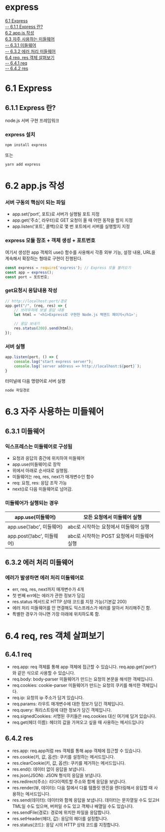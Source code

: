 # express  
[6.1 Express](#61-express)  
[-- 6.1.1 Express 란?](#611-express-란)  
[6.2 app.js 작성](#62-appjs-작성)  
[6.3 자주 사용하는 미들웨어](#63-자주-사용하는-미들웨어)  
[-- 6.3.1 미들웨어](#631-미들웨어)  
[-- 6.3.2 에러 처리 미들웨어](#632-에러-처리-미들웨어)  
[6.4 req, res 객체 살펴보기](#64-req-res-객체-살펴보기)  
[-- 6.4.1 req](#641-req)  
[-- 6.4.2 res](#642-res)  


# 6.1 **Express**

## 6.1.1 Express 란?

node.js 서버 구현 프레임워크  

### express 설치

```bash
npm install express
```

또는

```bash
yarn add express
```

# 6.2 app.js 작성

### 서버 구동의 핵심이 되는 파일

- app.set(‘port’, 포트)로 서버가 실행될 포트 지정
- app.get(‘주소’, 라우터)로 GET 요청이 올 때 어떤 동작을 할지 지정
- app.listen(‘포트’, 콜백)으로 몇 번 포트에서 서버를 실행할지 지정

### express 모듈 참조 + 객체 생성 + 포트번호

여기서 생성한 app 객체의 use() 함수를 사용해서
각종 외부 기능, 설정 내용, URL을 계속해서 확장하는 형태로 구현이 진행된다.

```jsx
const express = require('express'); // Express 모듈 불러오기
const app = express();
const port = 포트번호;
```

### get요청시 응답내용 작성

```jsx
// http://localhost:port/경로
app.get("/", (req, res) => {
	// 브라우저에 보낼 응답 내용
	let html = '<h1>Express로 구현한 Node.js 백엔드 페이지</h1>';

	// 응답 보내기
	res.status(200).send(html);
});
```

### 서버 실행

```jsx
app.listen(port, () => {
	console.log("start express server");
	console.log(`server address => http://localhost:${port}`);
}
```

터미널에 다음 명령어로 서버 실행

```bash
node 파일경로
```

# 6.3 자주 사용하는 미들웨어

## 6.3.1 미들웨어

### 익스프레스는 미들웨어로 구성됨

- 요청과 응답의 중간에 위치하여 미들웨어
- app.use(미들웨어)로 장착
- 위에서 아래로 순서대로 실행됨.
- 미들웨어는 req, res, next가 매개변수인 함수
- req: 요청, res: 응답 조작 가능
- next()로 다음 미들웨어로 넘어감.

### 미들웨어가 실행되는 경우

| app.use(미들웨어) | 모든 요청에서 미들웨어 실행 |
| --- | --- |
| app.use(’/abc’, 미들웨어) | abc로 시작하는 요청에서 미들웨어 실행 |
| app.post(’/abc’, 미들웨어) | abc로 시작하는 POST 요청에서 미들웨어 실행 |

## 6.3.2 에러 처리 미들웨어

### 에러가 발생하면 에러 처리 미들웨어로

- err, req, res, next까지 매개변수가 4개
- 첫 번째 err에는 에러가 관한 정보가 담김
- res.status 메서드로 HTTP 상태 코드를 지정 가능(기본값 200)
- 에러 처리 미들웨어를 안 연결해도 익스프레스가 에러를 알아서 처리해주긴 함.
- 특별한 경우가 아니면 가장 아래에 위치하도록 함.

# 6.4 req, res 객체 살펴보기

## 6.4.1 req

- req.app: req 객체를 통해 app 객체에 접근할 수 있습니다. req.app.get('port')와 같은 식으로 사용할 수 있습니다.
- req.body: body-parser 미들웨어가 만드는 요청의 본문을 해석한 객체입니다.
- req.cookies: cookie-parser 미들웨어가 만드는 요청의 쿠키를 해석한 객체입니다.
- req.ip: 요청의 ip 주소가 담겨 있습니다.
- req.params: 라우트 매개변수에 대한 정보가 담긴 객체입니다.
- req.query: 쿼리스트링에 대한 정보가 담긴 객체입니다.
- req.signedCookies: 서명된 쿠키들은 req.cookies 대신 여기에 담겨 있습니다.
- req.get(헤더 이름): 헤더의 값을 가져오고 싶을 때 사용하는 메서드입니다

## 6.4.2 res

- res.app: req.app처럼 res 객체를 통해 app 객체에 접근할 수 있습니다.
- res.cookie(키, 값, 옵션): 쿠키를 설정하는 메서드입니다.
- res.clearCookie(키, 값, 옵션): 쿠키를 제거하는 메서드입니다.
- res.end(): 데이터 없이 응답을 보냅니다.
- res.json(JSON): JSON 형식의 응답을 보냅니다.
- res.redirect(주소): 리다이렉트할 주소와 함께 응답을 보냅니다.
- res.render(뷰, 데이터): 다음 절에서 다룰 템플릿 엔진을 렌더링해서 응답할 때 사용하는 메서드입니다.
- res.send(데이터): 데이터와 함께 응답을 보냅니다. 데이터는 문자열일 수도 있고H TML일 수도 있으며, 버퍼일 수도 있고 객체나 배열일 수도 있습니다.
- res.sendFile(경로): 경로에 위치한 파일을 응답합니다.
- res.setHeader(헤더, 값): 응답의 헤더를 설정합니다.
- res.status(코드): 응답 시의 HTTP 상태 코드를 지정합니다.